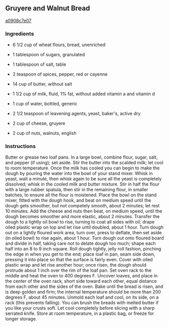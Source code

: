 ## Gruyere and Walnut Bread

[a0908c7e07](http://www.food.com/recipe/gruyere-and-walnut-bread-446083)

### Ingredients

 - 6 1/2 cup of wheat flours, bread, unenriched

 - 1 tablespoon of sugars, granulated

 - 1 tablespoon of salt, table

 - 2 teaspoon of spices, pepper, red or cayenne

 - 14 cup of butter, without salt

 - 1 1/2 cup of milk, fluid, 1% fat, without added vitamin a and vitamin d

 - 1 cup of water, bottled, generic

 - 2 1/2 teaspoon of leavening agents, yeast, baker's, active dry

 - 2 cup of cheese, gruyere

 - 2 cup of nuts, walnuts, english

### Instructions

Butter or grease two loaf pans. In a large bowl, combine flour, sugar, salt, and pepper (if using); set aside. Stir the butter into the scalded milk; let cool to room temperature. Once the milk has cooled you can begin to make the dough by pouring the water into the bowl of your stand mixer. Whisk in yeast, wait a minute, then whisk again to be sure all the yeast is completely dissolved; whisk in the cooled milk and butter mixture. Stir in half the flour with a large rubber spatula, then stir in the remaining flour, in smaller batches, to ensure all the flour is moistened. Place the bowl on the stand mixer, fitted with the dough hook, and beat on medium speed until the dough gets smoother, but not competely smooth, about 2 minutes; let rest 10 minutes. Add the cheese and nuts then beat, on medium speed, until the dough becomes smoother and more elastic, about 2 minutes. Transfer the dough to a lightly oil bowl to rise, turning to coat all sides with oil; drape oiled plastic wrap on top and let rise until doubled, about 1 hour. Turn dough out on a lightly floured work area, turn over, press to deflate, then set aside (in oiled bowl) to rise again, about 1 hour. Turn dough out onto floured board and divide in half, taking care not to delate dough too much; shape each half into an 8 to 9 inch square. Roll dough tightly, jelly roll fashion, pinching the edge in when you get to the end; place loaf in pan, seam side down, pressing it into place so that the surface is fairly even. Cover with oiled plastic wrap and let rise another hour; once risen, the dough should protrude about 1 inch over the rim of the loaf pan. Set oven rack to the middle and heat the oven to 400 degrees F. Uncover loaves, and place in the center of the oven rack, short side toward each other, equal distance from each other and the sides of the oven. Bake until the bread is risen, and is deep golden and firm; the internal temperature should be more than 200 degrees F, about 45 minutes. Unmold each loaf and cool, on its side, on a rack (this prevents falling). You can brush the breads with melted butter if you like your crusts soft. Let cool completely before slicing with a sharp serrated knife. Store at room temperature, in a plastic bag, or freeze for longer storage.